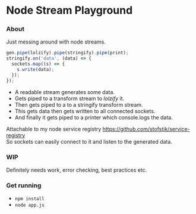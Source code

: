 # Node Stream Playground

### About
Just messing around with node streams.  
```javascript
gen.pipe(lolzify).pipe(stringify).pipe(print);
stringify.on('data', (data) => {
  sockets.map((s) => {
    s.write(data);
  });
});
```
- A readable stream generates some data.
- Gets piped to a transform stream to _lolzify_ it.
- Then gets piped to a to a stringify transform stream.
- This gets data then gets written to all connected sockets.
- And finally it gets piped to a printer which console.logs the data.  

Attachable to my node service registry https://github.com/stofstik/service-registry  
So sockets can easily connect to it and listen to the generated data.

### WIP
Definitely needs work, error checking, best practices etc.

### Get running
- `npm install`
- `node app.js`
